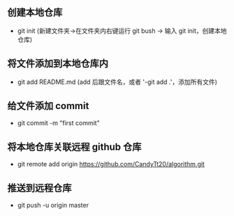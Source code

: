 ## 创建本地仓库
- git init (新建文件夹->在文件夹内右键运行 git bush -> 输入 git init，创建本地仓库)
## 将文件添加到本地仓库内
- git add README.md (add 后跟文件名，或者 '-git add .'，添加所有文件) 
## 给文件添加 commit
- git commit -m "first commit"
## 将本地仓库关联远程 github 仓库
- git remote add origin https://github.com/CandyTt20/algorithm.git
## 推送到远程仓库
- git push -u origin master
                
